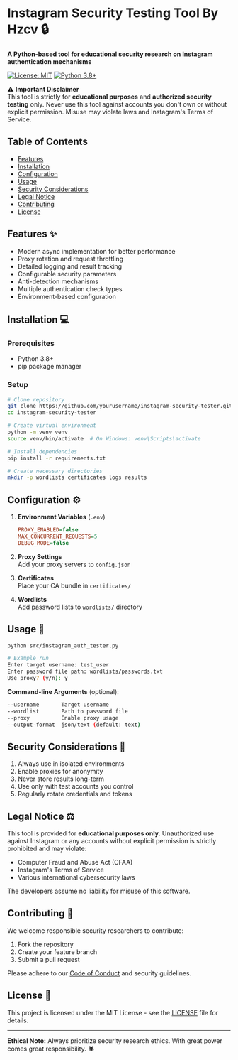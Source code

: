 # Instagram Security Testing Tool By Hzcv 🔒

**A Python-based tool for educational security research on Instagram authentication mechanisms**

[![License: MIT](https://img.shields.io/badge/License-MIT-yellow.svg)](https://opensource.org/licenses/MIT)
[![Python 3.8+](https://img.shields.io/badge/Python-3.8%2B-blue.svg)](https://www.python.org/)

⚠️ **Important Disclaimer**  
This tool is strictly for **educational purposes** and **authorized security testing** only. Never use this tool against accounts you don't own or without explicit permission. Misuse may violate laws and Instagram's Terms of Service.

## Table of Contents
- [Features](#features)
- [Installation](#installation)
- [Configuration](#configuration)
- [Usage](#usage)
- [Security Considerations](#security-considerations)
- [Legal Notice](#legal-notice)
- [Contributing](#contributing)
- [License](#license)

## Features ✨
- Modern async implementation for better performance
- Proxy rotation and request throttling
- Detailed logging and result tracking
- Configurable security parameters
- Anti-detection mechanisms
- Multiple authentication check types
- Environment-based configuration

## Installation 💻

### Prerequisites
- Python 3.8+
- pip package manager

### Setup
```bash
# Clone repository
git clone https://github.com/yourusername/instagram-security-tester.git
cd instagram-security-tester

# Create virtual environment
python -m venv venv
source venv/bin/activate  # On Windows: venv\Scripts\activate

# Install dependencies
pip install -r requirements.txt

# Create necessary directories
mkdir -p wordlists certificates logs results
```

## Configuration ⚙️
1. **Environment Variables** (`.env`)
   ```ini
   PROXY_ENABLED=false
   MAX_CONCURRENT_REQUESTS=5
   DEBUG_MODE=false
   ```

2. **Proxy Settings**  
   Add your proxy servers to `config.json`

3. **Certificates**  
   Place your CA bundle in `certificates/`

4. **Wordlists**  
   Add password lists to `wordlists/` directory

## Usage 🚀
```bash
python src/instagram_auth_tester.py

# Example run
Enter target username: test_user
Enter password file path: wordlists/passwords.txt
Use proxy? (y/n): y
```

**Command-line Arguments** (optional):
```bash
--username       Target username
--wordlist       Path to password file
--proxy          Enable proxy usage
--output-format  json/text (default: text)
```

## Security Considerations 🔐
1. Always use in isolated environments
2. Enable proxies for anonymity
3. Never store results long-term
4. Use only with test accounts you control
5. Regularly rotate credentials and tokens

## Legal Notice ⚖️
This tool is provided for **educational purposes only**. Unauthorized use against Instagram or any accounts without explicit permission is strictly prohibited and may violate:
- Computer Fraud and Abuse Act (CFAA)
- Instagram's Terms of Service
- Various international cybersecurity laws

The developers assume no liability for misuse of this software.

## Contributing 🤝
We welcome responsible security researchers to contribute:
1. Fork the repository
2. Create your feature branch
3. Submit a pull request

Please adhere to our [Code of Conduct](CODE_OF_CONDUCT.md) and security guidelines.

## License 📄
This project is licensed under the MIT License - see the [LICENSE](LICENSE) file for details.

---

**Ethical Note:** Always prioritize security research ethics. With great power comes great responsibility. 🕷️
